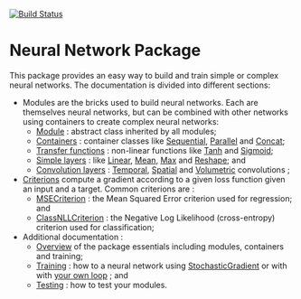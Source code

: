 [![Build Status](https://travis-ci.org/torch/nn.svg?branch=master)](https://travis-ci.org/torch/nn)
<a name="nn.dok"/>
# Neural Network Package #

This package provides an easy way to build and train simple or complex
neural networks. The documentation is divided into different sections:
 * Modules are the bricks used to build neural networks. Each are themselves neural networks, but can be combined with other networks using containers to create complex neural networks:
   * [Module](doc/module.md#nn.Module) : abstract class inherited by all modules;
   * [Containers](doc/containers.md#nn.Containers) : container classes like [Sequential](doc/containers.md#nn.Sequential), [Parallel](doc/containers.md#nn.Parallel) and [Concat](doc/containers.md#nn.Concat);
   * [Transfer functions](doc/transfer.md#nn.transfer.dok) : non-linear functions like [Tanh](doc/transfer.md#nn.Tanh) and [Sigmoid](doc/transfer.md#nn.Sigmoid);
   * [Simple layers](doc/simple.md#nn.simplelayers.dok) : like [Linear](doc/simple.md#nn.Linear), [Mean](doc/simple.md#nn.Mean), [Max](doc/simple.md#nn.Max) and [Reshape](doc/simple.md#nn.Reshape); and
   * [Convolution layers](doc/convolution.md#nn.convlayers.dok) : [Temporal](doc/convolution.md#nn.TemporalModules),  [Spatial](doc/convolution.md#nn.SpatialModules) and [Volumetric](doc/convolution.md#nn.VolumetricModules) convolutions ; 
 * [Criterions](doc/criterion.md#nn.Criterions) compute a gradient according to a given loss function given an input and a target. Common criterions are :
   * [MSECriterion](doc/criterion.md#nn.MSECriterion) : the Mean Squared Error criterion used for regression; and 
   * [ClassNLLCriterion](doc/criterion.md#nn.ClassNLLCriterion) : the Negative Log Likelihood (cross-entropy) criterion used for classification;
 * Additional documentation :
   * [Overview](doc/overview.md#nn.overview.dok) of the package essentials including modules, containers and training;
   * [Training](doc/training.md#nn.traningneuralnet.dok) : how to a neural network using [StochasticGradient](doc/training.md#nn.StochasticGradient) or with with [your own loop](doc/training.md#nn.DoItYourself) ; and
   * [Testing](doc/testing.md) : how to test your modules.
